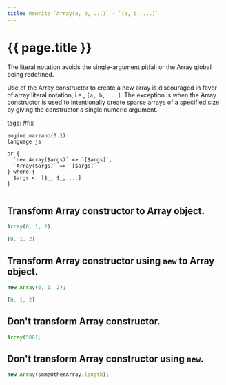 ```yaml
---
title: Rewrite `Array(a, b, ...)` ⇒ `[a, b, ...]`
---
```


# {{ page.title }}

The literal notation avoids the single-argument pitfall or the Array global being redefined.

Use of the Array constructor to create a new array is discouraged in favor of array literal notation, i.e., `[a, b, ...]`. The exception is when the Array constructor is used to intentionally create sparse arrays of a specified size by giving the constructor a single numeric argument.

tags: #fix

```grit
engine marzano(0.1)
language js

or {
  `new Array($args)` => `[$args]`,
  `Array($args)` => `[$args]`
} where {
  $args <: [$_, $_, ...]
}
```

```

```

## Transform Array constructor to Array object.

```javascript
Array(0, 1, 2);
```

```typescript
[0, 1, 2]
```

## Transform Array constructor using `new` to Array object.

```javascript
new Array(0, 1, 2);
```

```typescript
[0, 1, 2]
```

## Don't transform Array constructor.

```javascript
Array(500);
```

## Don't transform Array constructor using `new`.

```javascript
new Array(someOtherArray.length);
```
